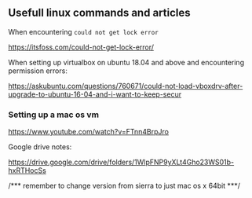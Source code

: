 ## Usefull linux commands and articles

When encountering `could not get lock error`

https://itsfoss.com/could-not-get-lock-error/

When setting up virtualbox on ubuntu 18.04 and above and encountering permission errors:

https://askubuntu.com/questions/760671/could-not-load-vboxdrv-after-upgrade-to-ubuntu-16-04-and-i-want-to-keep-secur

### Setting up a mac os vm 

https://www.youtube.com/watch?v=FTnn4BrpJro

Google drive notes:

https://drive.google.com/drive/folders/1WlpFNP9yXLt4Gho23WS01b-hxRTHocSs

/*** remember to change version from sierra to just mac os x 64bit ***/


 
